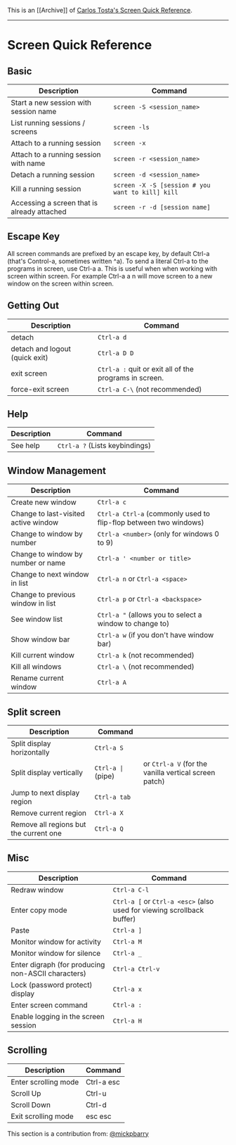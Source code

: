 This is an [[Archive]] of [Carlos Tosta's Screen Quick Reference](https://gist.github.com/jctosta/af918e1618682638aa82).

---

# Screen Quick Reference

## Basic

| Description 				| Command 				|
|---------------------------------------|---------------------------------------|
| Start a new session with session name | `screen -S <session_name>`		|
| List running sessions / screens	      | `screen -ls`				|
| Attach to a running session		        | `screen -x`				|
| Attach to a running session with name	| `screen -r <session_name>`		|
| Detach a running session		          | `screen -d <session_name>`		|
| Kill a running session                | `screen -X -S [session # you want to kill] kill` |
| Accessing a screen that is already attached | `screen -r -d [session name]` |

## Escape Key

All screen commands are prefixed by an escape key, by default Ctrl-a (that's Control-a, sometimes written ^a). To send a literal Ctrl-a to the programs in screen, use Ctrl-a a. This is useful when when working with screen within screen. For example Ctrl-a a n will move screen to a new window on the screen within screen. 

## Getting Out

| Description				| Command						|
|---------------------------------------|-------------------------------------------------------|
| detach 				| `Ctrl-a d`						|
| detach and logout (quick exit) 	| `Ctrl-a D D`						|
| exit screen 				| `Ctrl-a :` quit or exit all of the programs in screen.|
| force-exit screen 			| `Ctrl-a C-\` (not recommended) 			|

## Help

| Description	| Command			|
|---------------|-------------------------------|
| See help	| `Ctrl-a ?` (Lists keybindings)|

## Window Management

| Description				| Command								|
|---------------------------------------|-----------------------------------------------------------------------|
| Create new window 			| `Ctrl-a c`								|
| Change to last-visited active window 	| `Ctrl-a Ctrl-a` (commonly used to flip-flop between two windows)	|
| Change to window by number 		| `Ctrl-a <number>` (only for windows 0 to 9)				|
| Change to window by number or name 	| `Ctrl-a ' <number or title>`						|
| Change to next window in list 	| `Ctrl-a n` or `Ctrl-a <space>`					|
| Change to previous window in list 	| `Ctrl-a p` or `Ctrl-a <backspace>`					|
| See window list 			| `Ctrl-a "` (allows you to select a window to change to)		|
| Show window bar 			| `Ctrl-a w` (if you don't have window bar)				|
| Kill current window 			| `Ctrl-a k` (not recommended)						|
| Kill all windows 			| `Ctrl-a \` (not recommended)						|
| Rename current window 		| `Ctrl-a A`								|

## Split screen

| Description | Command |  |
| ---- | ---- | ---- |
| Split display horizontally | `Ctrl-a S` |  |
| Split display vertically | `Ctrl-a \|` (pipe) | or `Ctrl-a V` (for the vanilla vertical screen patch) |
| Jump to next display region | `Ctrl-a tab` |  |
| Remove current region | `Ctrl-a X` |  |
| Remove all regions but the current one | `Ctrl-a Q` |  |

## Misc

| Description						| Command								|
|-------------------------------------------------------|-----------------------------------------------------------------------|
| Redraw window 					| `Ctrl-a C-l`								|
| Enter copy mode 					| `Ctrl-a [` or `Ctrl-a <esc>` (also used for viewing scrollback buffer)|
| Paste 						| `Ctrl-a ]`								|
| Monitor window for activity 				| `Ctrl-a M`								|
| Monitor window for silence 				| `Ctrl-a _`								|
| Enter digraph (for producing non-ASCII characters) 	| `Ctrl-a Ctrl-v`							|
| Lock (password protect) display 			| `Ctrl-a x`								|
| Enter screen command 					| `Ctrl-a :`								|
| Enable logging in the screen session 			| `Ctrl-a H`								|

## Scrolling 

| Description | Command |
|-----|------|
| Enter scrolling mode | Ctrl-a esc |
| Scroll Up | Ctrl-u |
| Scroll Down | Ctrl-d |
| Exit scrolling mode | esc esc |

This section is a contribution from: [@mickpbarry](https://gist.github.com/mickpbarry)